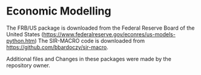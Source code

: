 # Economic Modelling

The FRB/US package is downloaded from the Federal Reserve Board of the United States (https://www.federalreserve.gov/econres/us-models-python.htm)
The SIR-MACRO code is downloaded from https://github.com/bbardoczy/sir-macro.

Additional files and Changes in these packages were made by the repository owner.
